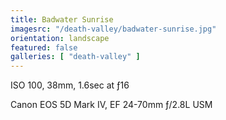 ```yaml
---
title: Badwater Sunrise
imagesrc: "/death-valley/badwater-sunrise.jpg"
orientation: landscape
featured: false
galleries: [ "death-valley" ]
---
```


ISO 100, 38mm, 1.6sec at ƒ16

Canon EOS 5D Mark IV, EF 24-70mm ƒ/2.8L USM
